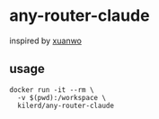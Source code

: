 # any-router-claude

inspired by [xuanwo](https://xuanwo.io/2025/03-how-i-vibe-coding/)


## usage
```shell
docker run -it --rm \
  -v $(pwd):/workspace \
  kilerd/any-router-claude
```
